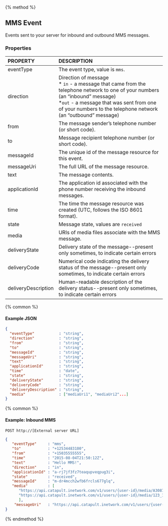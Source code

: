 {% method %}
## MMS Event
Events sent to your server for inbound and outbound MMS messages.

### Properties
| PROPERTY            | DESCRIPTION                                                                                                                                                                                                                                  |
|:--------------------|:---------------------------------------------------------------------------------------------------------------------------------------------------------------------------------------------------------------------------------------------|
| eventType           | The event type, value is `mms`.                                                                                                                                                                                                              |
| direction           | Direction of message<br> * `in` - a message that came from the telephone network to one of your numbers (an “inbound” message)<br>*`out` - a message that was sent from one of your numbers to the telephone network (an “outbound” message) |
| from                | The message sender’s telephone number (or short code).                                                                                                                                                                                       |
| to                  | Message recipient telephone number (or short code).                                                                                                                                                                                          |
| messageId           | The unique id of the message resource for this event.                                                                                                                                                                                        |
| messageUri          | The full URL of the message resource.                                                                                                                                                                                                        |
| text                | The message contents.                                                                                                                                                                                                                        |
| applicationId       | The application id associated with the phone number receiving the inbound messages.                                                                                                                                                          |
| time                | The time the message resource was created (UTC, follows the ISO 8601 format).                                                                                                                                                                |
| state               | Message state, values are `received`                                                                                                                                                                                                         |
| media               | URIs of media files associate with the MMS message.                                                                                                                                                                                          |
| deliveryState       | Delivery state of the message--present only sometimes, to indicate certain errors                                                                                                                                                            |
| deliveryCode        | Numerical code indicating the delivery status of the message--present only sometimes, to indicate certain errors                                                                                                                             |
| deliveryDescription | Human-readable description of the delivery status--present only sometimes, to indicate certain errors                                                                                                                                  |

{% common %}

#### Example JSON


```json
{
  "eventType"           : "string",
  "direction"           : "string",
  "from"                : "string",
  "to"                  : "string",
  "messageId"           : "string",
  "messageUri"          : "string",
  "text"                : "string",
  "applicationId"       : "string",
  "time"                : "date",
  "state"               : "string",
  "deliveryState"       : "string",
  "deliveryCode"        : "string",
  "deliveryDescription" : "string",
  "media"               : ["mediaUri1", "mediaUri2"...]
}
```

{% common %}
#### Example: Inbound MMS

```
POST http://[External server URL]
```

```json
{
   "eventType"     : "mms",
   "to"            : "+12534483100",
   "from"          : "+15035555555",
   "time"          : "2015-08-04T21:50:12Z",
   "text"          : "Hello MMS!",
   "direction"     : "in",
   "applicationId" : "a-rj7jf3fz7teaqupveqpug3i",
   "state"         : "received",
   "messageId"     : "m-dr4mcch2wfb6frcls677glq",
   "media"         : [
      "https://api.catapult.inetwork.com/v1/users/{user-id}/media/A3087419-73C2-4A03-BB39-06BF3B1C240F-m-dr4mcch2wfb6frcls677glq.jpg",
      "https://api.catapult.inetwork.com/v1/users/{user-id}/media/123_1-m-dr4mcch2wfb6frcls677glq.smil"
      ],
    "messageUri"   : "https://api.catapult.inetwork.com/v1/users/{user-id}/messages/m-dr4mcch2wfb6frcls677glq"
}
```
{% endmethod %}

